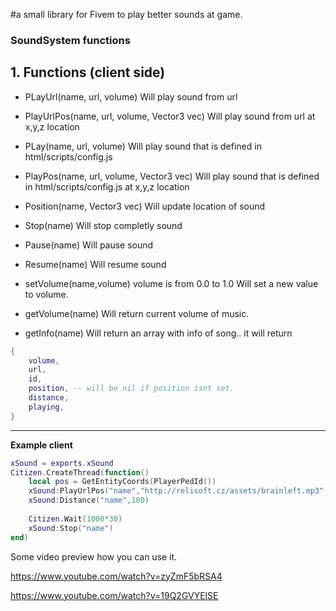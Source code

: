 #a small library for Fivem to play better sounds at game.

### SoundSystem functions

**1. Functions (client side)**
------------
   - PLayUrl(name, url, volume)
     Will play sound from url
      
   - PlayUrlPos(name, url, volume, Vector3 vec)
     Will play sound from url at x,y,z location 
     
   - PLay(name, url, volume)
     Will play sound that is defined in html/scripts/config.js
      
   - PlayPos(name, url, volume, Vector3 vec)
     Will play sound that is defined in html/scripts/config.js at x,y,z location      

   - Position(name, Vector3 vec)
     Will update location of sound
     
   - Stop(name)
     Will stop completly sound
     
   - Pause(name)
     Will pause sound
     
   - Resume(name)
     Will resume sound       
     
   - setVolume(name,volume) volume is from 0.0 to 1.0
     Will set a new value to volume.
 
   - getVolume(name)
     Will return current volume of music.
     
   - getInfo(name) 
      Will return an array with info of song..
      it will return 
```LUA
{
	volume,
	url,
	id,
	position, -- will be nil if position isnt set.
	distance,
	playing,
}
```
------------

 **Example client**       
 
```LUA
xSound = exports.xSound
Citizen.CreateThread(function()
    local pos = GetEntityCoords(PlayerPedId())
    xSound:PlayUrlPos("name","http://relisoft.cz/assets/brainleft.mp3",1,pos)
    xSound:Distance("name",100)
    
    Citizen.Wait(1000*30)
    xSound:Stop("name")
end)
``` 

Some video preview how you can use it.

https://www.youtube.com/watch?v=zyZmF5bRSA4

https://www.youtube.com/watch?v=19Q2GVYElSE
